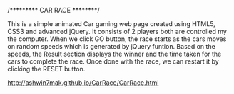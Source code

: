 /*********  CAR RACE ********/

This is a simple animated Car gaming web page created using HTML5, CSS3 and advanced jQuery.
It consists of 2 players both are controlled my the computer. 
When we click GO button, the race starts as the cars moves on random speeds which is generated by jQuery funtion. 
Based on the speeds, the Result section displays the winner and the time taken for the cars to complete the race.
Once done with the race, we can restart it by clicking the RESET button.


http://ashwin7mak.github.io/CarRace/CarRace.html
